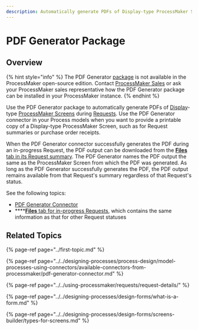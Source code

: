 ```yaml
---
description: Automatically generate PDFs of Display-type ProcessMaker Screens in a Process.
---
```


# PDF Generator Package

## Overview

{% hint style="info" %}
The PDF Generator [package](../first-topic.md) is not available in the ProcessMaker open-source edition. Contact [ProcessMaker Sales](https://www.processmaker.com/contact/) or ask your ProcessMaker sales representative how the PDF Generator package can be installed in your ProcessMaker instance.
{% endhint %}

Use the PDF Generator package to automatically generate PDFs of [Display](../../designing-processes/design-forms/screens-builder/types-for-screens.md#display)-type [ProcessMaker Screens](../../designing-processes/design-forms/what-is-a-form.md) during [Requests](../../using-processmaker/requests/what-is-a-request.md). Use the PDF Generator connector in your Process models when you want to provide a printable copy of a Display-type ProcessMaker Screen, such as for Request summaries or purchase order receipts.

When the PDF Generator connector successfully generates the PDF during an in-progress Request, the PDF output can be downloaded from the [**Files** tab in its Request summary](../../using-processmaker/requests/request-details/summary-for-in-progress-requests.md#files-associated-with-the-request). The PDF Generator names the PDF output the same as the ProcessMaker Screen from which the PDF was generated. As long as the PDF Generator successfully generates the PDF, the PDF output remains available from that Request's summary regardless of that Request's status.

See the following topics:

* [PDF Generator Connector](../../designing-processes/process-design/model-processes-using-connectors/available-connectors-from-processmaker/pdf-generator-connector.md)
* \*\*\*\*[**Files** tab for in-progress Requests](../../using-processmaker/requests/request-details/summary-for-in-progress-requests.md#files-associated-with-the-request), which contains the same information as that for other Request statuses

## Related Topics

{% page-ref page="../first-topic.md" %}

{% page-ref page="../../designing-processes/process-design/model-processes-using-connectors/available-connectors-from-processmaker/pdf-generator-connector.md" %}

{% page-ref page="../../using-processmaker/requests/request-details/" %}

{% page-ref page="../../designing-processes/design-forms/what-is-a-form.md" %}

{% page-ref page="../../designing-processes/design-forms/screens-builder/types-for-screens.md" %}

